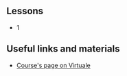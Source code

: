 ## Lessons
 - 1

## Useful links and materials
 - [Course's page on Virtuale](https://virtuale.unibo.it/course/view.php?id=30714)
